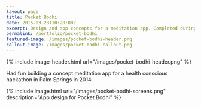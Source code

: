 ```yaml
---
layout: page
title: Pocket Bodhi
date: 2015-03-23T10:20:00Z
excerpt: Design and app concepts for a meditation app. Completed during a weekend hackathon.
permalink: /portfolio/pocket-bodhi
featured-image: /images/pocket-bodhi-header.png
callout-image: /images/pocket-bodhi-callout.png
---
```


{% include image-header.html url="/images/pocket-bodhi-header.png" %}

Had fun building a concept meditation app for a health conscious hackathon in Palm Springs in 2014.

{% include image.html url="/images/pocket-bodhi-screens.png" description="App design for Pocket Bodhi" %}